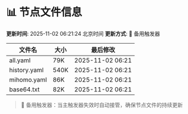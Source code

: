 # 📊 节点文件信息

**更新时间**: 2025-11-02 06:21:24 北京时间
**更新方式**: 🔄 备用触发器

| 文件名 | 大小 | 最后修改 |
|--------|------|----------|
| all.yaml | 79K | 2025-11-02 06:21 |
| history.yaml | 540K | 2025-11-02 06:21 |
| mihomo.yaml | 86K | 2025-11-02 06:21 |
| base64.txt | 82K | 2025-11-02 06:21 |

> 🔄 备用触发器：当主触发器失效时自动接管，确保节点文件的持续更新
